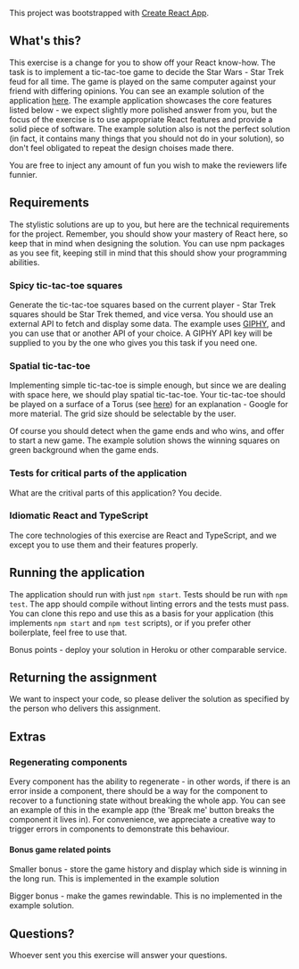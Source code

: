 This project was bootstrapped with [Create React App](https://github.com/facebookincubator/create-react-app).

## What's this?

This exercise is a change for you to show off your React know-how. The task is to implement a tic-tac-toe
game to decide the Star Wars - Star Trek feud for all time. The game is played on the same computer against
your friend with differing opinions. You can see an example solution of the application
[here](https://react-features-exercise.herokuapp.com). The example application showcases the core features
listed below - we expect slightly more polished answer from you, but the focus of the exercise is to use
appropriate React features and provide a solid piece of software. The example solution also is not the
perfect solution (in fact, it contains many things that you should not do in your solution),
so don't feel obligated to repeat the design choises made there.

You are free to inject any amount of fun you wish to make the reviewers life funnier.

## Requirements

The stylistic solutions are up to you, but here are the technical requirements for the project. Remember, you
should show your mastery of React here, so keep that in mind when designing the solution. You can use npm packages
as you see fit, keeping still in mind that this should show your programming abilities.

### Spicy tic-tac-toe squares

Generate the tic-tac-toe squares based on the current player - Star Trek squares should be Star Trek themed,
and vice versa. You should use an external API to fetch and display some data. The example uses
[GIPHY](https://giphy.com/), and you can use that or another API of your choice. A GIPHY API key will be
supplied to you by the one who gives you this task if you need one.

### Spatial tic-tac-toe

Implementing simple tic-tac-toe is simple enough, but since we are dealing with space here, we should play
spatial tic-tac-toe. Your tic-tac-toe should be played on a surface of a Torus (see
[here](http://mathforum.org/library/drmath/view/55291.html)) for an explanation - Google for more material.
The grid size should be selectable by the user.

Of course you should detect when the game ends and who wins, and offer to start a new game. The example solution
shows the winning squares on green background when the game ends.

### Tests for critical parts of the application

What are the critival parts of this application? You decide.

### Idiomatic React and TypeScript

The core technologies of this exercise are React and TypeScript, and we except you to use them and their features
properly.

## Running the application

The application should run with just `npm start`. Tests should be run with `npm test`. The app should compile without
linting errors and the tests must pass. You can clone this repo and use this as a basis for your application (this implements
`npm start` and `npm test` scripts), or if you prefer other boilerplate, feel free to use that.

Bonus points - deploy your solution in Heroku or other comparable service.

## Returning the assignment

We want to inspect your code, so please deliver the solution as specified by the person who delivers this assignment.

## Extras

### Regenerating components

Every component has the ability to regenerate - in other words, if there is an error inside a component, there
should be a way for the component to recover to a functioning state without breaking the whole app. You can
see an example of this in the example app (the 'Break me' button breaks the component it lives in). For convenience,
we appreciate a creative way to trigger errors in components to demonstrate this behaviour.

#### Bonus game related points

Smaller bonus - store the game history and display which side is winning in the long run. This is implemented
in the example solution

Bigger bonus - make the games rewindable. This is no implemented in the example solution.

## Questions?

Whoever sent you this exercise will answer your questions.
